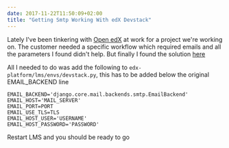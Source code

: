 ```yaml
---
date: 2017-11-22T11:50:09+02:00
title: "Getting Smtp Working With edX Devstack"
---
```


Lately I've been tinkering with [Open edX](https://open.edx.org/) at work for a project we're working on. The customer needed a specific workflow which required emails and all the parameters I found didn't help. But finally I found the solution [here](http://learning.perpetualny.com/blog/reliable-email-on-open-edx)<!--more-->

All I needed to do was add the following to `edx-platform/lms/envs/devstack.py`, this has to be added below the original EMAIL_BACKEND line
```none
EMAIL_BACKEND='django.core.mail.backends.smtp.EmailBackend'
EMAIL_HOST='MAIL_SERVER'
EMAIL_PORT=PORT
EMAIL_USE_TLS=TLS
EMAIL_HOST_USER='USERNAME'
EMAIL_HOST_PASSWORD='PASSWORD'
```

Restart LMS and you should be ready to go